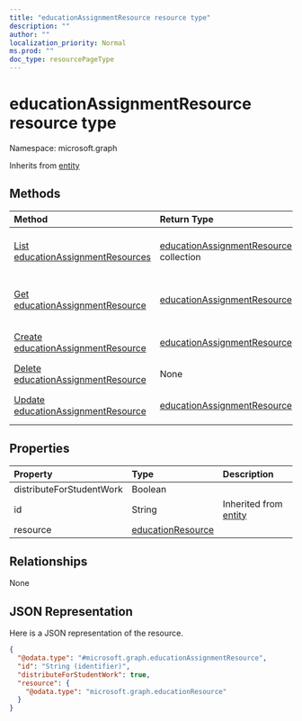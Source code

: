 ```yaml
---
title: "educationAssignmentResource resource type"
description: ""
author: ""
localization_priority: Normal
ms.prod: ""
doc_type: resourcePageType
---
```


# educationAssignmentResource resource type


Namespace: microsoft.graph




Inherits from [entity](../resources/entity.md)

## Methods
|Method|Return Type|Description|
|:---|:---|:---|
|[List educationAssignmentResources](../api/educationassignmentresource-list.md)|[educationAssignmentResource](../resources/educationassignmentresource.md) collection|List properties and relationships of the [educationAssignmentResource](../resources/educationassignmentresource.md) objects.|
|[Get educationAssignmentResource](../api/educationassignmentresource-get.md)|[educationAssignmentResource](../resources/educationassignmentresource.md)|Read properties and relationships of the [educationAssignmentResource](../resources/educationassignmentresource.md) object.|
|[Create educationAssignmentResource](../api/educationassignmentresource-create.md)|[educationAssignmentResource](../resources/educationassignmentresource.md)|Create a new [educationAssignmentResource](../resources/educationassignmentresource.md) object.|
|[Delete educationAssignmentResource](../api/educationassignmentresource-delete.md)|None|Deletes a [educationAssignmentResource](../resources/educationassignmentresource.md).|
|[Update educationAssignmentResource](../api/educationassignmentresource-update.md)|[educationAssignmentResource](../resources/educationassignmentresource.md)|Update the properties of a [educationAssignmentResource](../resources/educationassignmentresource.md) object.|

## Properties
|Property|Type|Description|
|:---|:---|:---|
|distributeForStudentWork|Boolean||
|id|String| Inherited from [entity](../resources/entity.md)|
|resource|[educationResource](../resources/educationresource.md)||

## Relationships
None

## JSON Representation
Here is a JSON representation of the resource.
<!-- {
  "blockType": "resource",
  "keyProperty": "id",
  "@odata.type": "microsoft.graph.educationAssignmentResource",
  "baseType": "microsoft.graph.entity",
  "openType": false
}
-->
``` json
{
  "@odata.type": "#microsoft.graph.educationAssignmentResource",
  "id": "String (identifier)",
  "distributeForStudentWork": true,
  "resource": {
    "@odata.type": "microsoft.graph.educationResource"
  }
}
```

